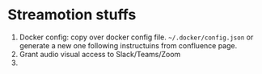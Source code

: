 # Streamotion stuffs

1. Docker config: copy over docker config file. `~/.docker/config.json` or generate a new one following instructuins from confluence page.
1. Grant audio visual access to Slack/Teams/Zoom
1. 